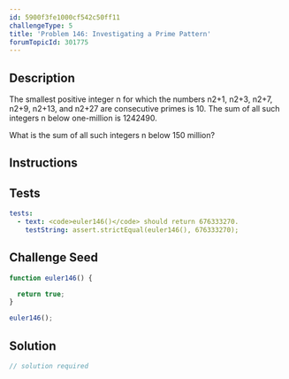 ```yaml
---
id: 5900f3fe1000cf542c50ff11
challengeType: 5
title: 'Problem 146: Investigating a Prime Pattern'
forumTopicId: 301775
---
```


## Description

<section id='description'>

The smallest positive integer n for which the numbers n2+1, n2+3, n2+7, n2+9, n2+13, and n2+27 are consecutive primes is 10. The sum of all such integers n below one-million is 1242490.

What is the sum of all such integers n below 150 million?

</section>

## Instructions

<section id='instructions'>

</section>

## Tests

<section id='tests'>

```yml
tests:
  - text: <code>euler146()</code> should return 676333270.
    testString: assert.strictEqual(euler146(), 676333270);

```

</section>

## Challenge Seed

<section id='challengeSeed'>

<div id='js-seed'>

```js
function euler146() {

  return true;
}

euler146();
```

</div>

</section>

## Solution

<section id='solution'>

```js
// solution required
```

</section>
